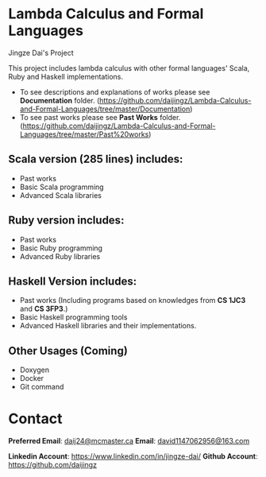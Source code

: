 # Lambda Calculus and Formal Languages
Jingze Dai's Project

This project includes lambda calculus with other formal languages' Scala, Ruby and Haskell implementations.

* To see descriptions and explanations of works please see **Documentation** folder. (https://github.com/daijingz/Lambda-Calculus-and-Formal-Languages/tree/master/Documentation)
* To see past works please see **Past Works** folder. (https://github.com/daijingz/Lambda-Calculus-and-Formal-Languages/tree/master/Past%20works)

## Scala version (285 lines) includes:
* Past works
* Basic Scala programming
* Advanced Scala libraries

## Ruby version includes:
* Past works
* Basic Ruby programming
* Advanced Ruby libraries

## Haskell Version includes:
* Past works (Including programs based on knowledges from **CS 1JC3** and **CS 3FP3**.)
* Basic Haskell programming tools
* Advanced Haskell libraries and their implementations.

## Other Usages (Coming)
* Doxygen
* Docker
* Git command

# Contact
**Preferred Email**: daij24@mcmaster.ca
**Email**: david1147062956@163.com

**Linkedin Account**: https://www.linkedin.com/in/jingze-dai/
**Github Account**: https://github.com/daijingz 
